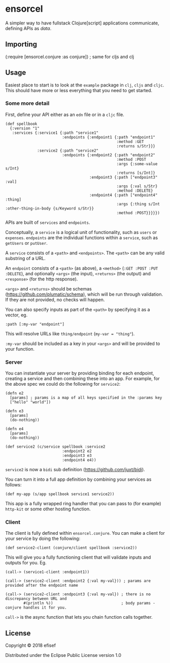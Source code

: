# ensorcel

A simpler way to have fullstack Clojure[script] applications communicate, defining
APIs as _data_.

## Importing

(:require [ensorcel.conjure :as conjure]) ; same for cljs and clj

## Usage

Easiest place to start is to look at the `example` package in `clj`, `cljs` and `cljc`. This should have more or less
everything that you need to get started.

### Some more detail

First, define your API either as an `edn` file or in a `cljc` file.

```
(def spellbook
  {:version "1"
   :services {:service1 {:path "service1"
                         :endpoints {:endpoint1 {:path "endpoint1"
                                                 :method :GET
                                                 :returns s/Str}}}
              :service2 {:path "service2"
                         :endpoints {:endpoint2 {:path "endpoint2"
                                                 :method :POST
                                                 :args {:some-value s/Int}
                                                 :returns [s/Int]}
                                     :endpoint3 {:path ["endpoint3" :val]
                                                 :args {:val s/Str}
                                                 :method :DELETE}
                                     :endpoint4 {:path ["endpoint4" :thing]
                                                 :args {:thing s/Int :other-thing-in-body {s/Keyword s/Str}}
                                                 :method :POST}}}}})
```

APIs are built of `services` and `endpoints`.

Conceptually, a `service` is a logical unit of functionality, such as `users` or `expenses`.
`endpoints` are the individual functions within a `service`, such as `getUsers` or `putUser`.

A `service` consists of a `<path>` and `<endpoints>`. The `<path>` can be any valid substring
of a URL.

An `endpoint` consists of a `<path>` (as above), a `<method>` (`:GET :POST :PUT :DELETE`), and
optionally `<args>` (the input), `<returns>` (the output) and `<response>` (for the http response).

`<args>` and `<returns>` should be schemas (https://github.com/plumatic/schema), which will be run through validation. If they
are not provided, no checks will happen.

You can also specify inputs as part of the `<path>` by specifying it as a vector, eg.

```
:path [:my-var "endpoint"]
```

This will resolve URLs like `thing/endpoint` (`my-var = "thing"`).

`:my-var` should be included as a key in your `<args>` and will be provided to your function.

### Server

You can instantiate your server by providing binding for each endpoint, creating a service
and then combining these into an app. For example, for the above spec we could do the following
for `service2`:

```
(defn e2
  [params] ; params is a map of all keys specified in the :params key
  ["hello" "world"])

(defn e3
  [params]
  (do-nothing))

(defn e4
  [params]
  (do-nothing))

(def service2 (c/service spellbook :service2
                         :endpoint2 e2
                         :endpoint3 e3
                         :endpoint4 e4))
```

`service2` is now a `bidi` sub definition (https://github.com/juxt/bidi).

You can turn it into a full app definition by combining your services as follows:

```
(def my-app (s/app spellbook service1 service2))
```

This app is a fully wrapped ring handler that you can pass to (for example) `http-kit` or some
other hosting function.

### Client

The client is fully defined within `ensorcel.conjure`. You can make a client for your service
by doing the following:

`(def service2-client (conjure/client spellbook :service2))`

This will give you a fully functioning client that will validate inputs and outputs for you. Eg.

```
(call-> (service1-client :endpoint1))

(call-> (service2-client :endpoint2 {:val my-val})) ; params are provided after the endpoint name

(call-> (service2-client :endpoint3 {:val my-val}) ; there is no discrepancy between URL and
        #(println %))                              ; body params - conjure handles it for you.
```

`call->` is the async function that lets you chain function calls together.

## License

Copyright © 2018 efisef

Distributed under the Eclipse Public License version 1.0
